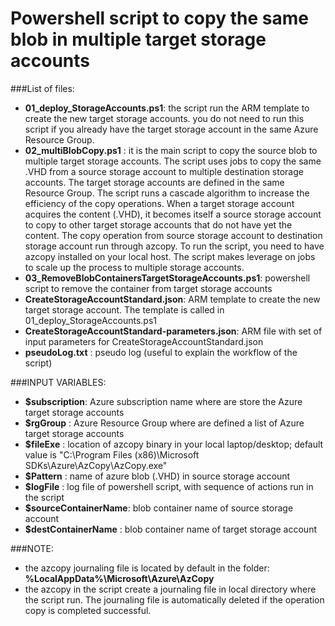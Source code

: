 #  Powershell script to copy the same blob in multiple target storage accounts
###List of files:
* **01_deploy_StorageAccounts.ps1**: the script run the ARM template to create the new target storage accounts. you do not need to run this script if you already have the target storage account in the same Azure Resource Group.
* **02_multiBlobCopy.ps1**         : it is the main script to copy the source blob to multiple target storage accounts. The script uses jobs to copy the same .VHD from a source storage account to multiple destination storage accounts.
The target storage accounts are defined in the same Resource Group. The script runs a cascade algorithm to increase the efficiency of the copy operations. When a target storage account acquires the content (.VHD), it becomes itself a source storage account to copy to other target storage accounts that do not have yet the content. The copy operation from source storage account to destination storage account run through azcopy. To run the script, you need to have azcopy installed on your local host. The script makes leverage on jobs to scale up the process to multiple storage accounts.
* **03_RemoveBlobContainersTargetStorageAccounts.ps1**: powershell script to remove the container from target storage accounts
* **CreateStorageAccountStandard.json**: ARM template to create the new target storage account. The template is called in 01_deploy_StorageAccounts.ps1
* **CreateStorageAccountStandard-parameters.json**: ARM file with set of input parameters for CreateStorageAccountStandard.json
* **pseudoLog.txt** : pseudo log (useful to explain the workflow of the script)

###INPUT VARIABLES:
- **$subscription**: Azure subscription name where are store the Azure target storage accounts
- **$rgGroup**     : Azure Resource Group where are defined a list of Azure target storage accounts
- **$fileExe**     : location of azcopy binary in your local laptop/desktop; default value is "C:\Program Files (x86)\Microsoft SDKs\Azure\AzCopy\AzCopy.exe"
- **$Pattern**     : name of azure blob (.VHD) in source storage account
- **$logFile**     : log file of powershell script, with sequence of actions run in the script
- **$sourceContainerName**: blob container name of source storage account
- **$destContainerName**  : blob container name of target storage account

###NOTE:
* the azcopy journaling file is located by default in the folder: **%LocalAppData%\Microsoft\Azure\AzCopy**
* the azcopy in the script create a journaling file in local directory where the script run. The journaling file is automatically deleted if the operation copy is completed successful. 


